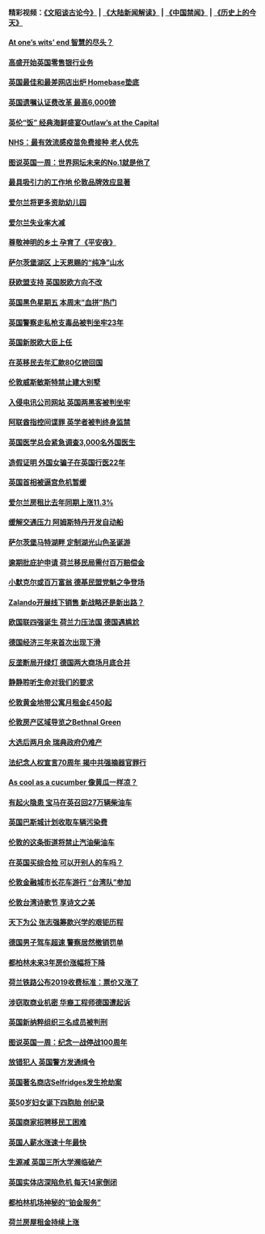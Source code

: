 #### 精彩视频：[《文昭谈古论今》](https://github.com/gfw-breaker/wenzhao/blob/master/README.md?t=11250631) | [《大陆新闻解读》](https://github.com/gfw-breaker/ntdtv-comedy/blob/master/README.md?t=11250631) | [《中国禁闻》](https://github.com/gfw-breaker/ntdtv-news/blob/master/README.md?t=11250631) | [《历史上的今天》](https://github.com/gfw-breaker/today-in-history/blob/master/README.md?t=11250631) 

#### [At one’s wits’ end 智慧的尽头？](../pages/nsc974/n10871446.md?t=11250631) 

#### [高盛开始英国零售银行业务](../pages/nsc974/n10871431.md?t=11250631) 

#### [英国最佳和最差网店出炉 Homebase垫底](../pages/nsc974/n10871402.md?t=11250631) 

#### [英国遗嘱认证费改革 最高6,000镑](../pages/nsc974/n10871381.md?t=11250631) 

#### [英伦“饭” 经典海鲜盛宴Outlaw’s at the Capital](../pages/nsc974/n10871348.md?t=11250631) 

#### [NHS：最有效流感疫苗免费接种 老人优先](../pages/nsc974/n10871342.md?t=11250631) 

#### [图说英国一周：世界网坛未来的No.1就是他了](../pages/nsc974/n10871298.md?t=11250631) 

#### [最具吸引力的工作地 伦敦品牌效应显著](../pages/nsc974/n10871267.md?t=11250631) 

#### [爱尔兰将更多资助幼儿园](../pages/nsc974/n10870662.md?t=11250631) 

#### [爱尔兰失业率大减](../pages/nsc974/n10870646.md?t=11250631) 

#### [尊敬神明的乡土 孕育了《平安夜》](../pages/nsc974/n10870591.md?t=11250631) 

#### [萨尔茨堡湖区 上天恩赐的“纯净”山水](../pages/nsc974/n10870541.md?t=11250631) 

#### [获欧盟支持 英国脱欧方向不改](../pages/nsc974/n10868925.md?t=11250631) 

#### [英国黑色星期五 本周末“血拼”热门](../pages/nsc974/n10869011.md?t=11250631) 

#### [英国警察走私枪支毒品被判坐牢23年](../pages/nsc974/n10869001.md?t=11250631) 

#### [英国新脱欧大臣上任](../pages/nsc974/n10868995.md?t=11250631) 

#### [在英移民去年汇款80亿镑回国](../pages/nsc974/n10868991.md?t=11250631) 

#### [伦敦威斯敏斯特禁止建大别墅](../pages/nsc974/n10868984.md?t=11250631) 

#### [入侵电讯公司网站 英国两黑客被判坐牢](../pages/nsc974/n10868975.md?t=11250631) 

#### [阿联酋指控间谍罪 英学者被判终身监禁](../pages/nsc974/n10868962.md?t=11250631) 

#### [英国医学总会紧急调查3,000名外国医生](../pages/nsc974/n10868955.md?t=11250631) 

#### [造假证明 外国女骗子在英国行医22年](../pages/nsc974/n10868930.md?t=11250631) 

#### [英国首相被逼宫危机暂缓](../pages/nsc974/n10868928.md?t=11250631) 

#### [爱尔兰房租比去年同期上涨11.3%](../pages/nsc974/n10868324.md?t=11250631) 

#### [缓解交通压力 阿姆斯特丹开发自动船](../pages/nsc974/n10868300.md?t=11250631) 

#### [萨尔茨堡马特湖畔 定制湖光山色圣诞游](../pages/nsc974/n10866159.md?t=11250631) 

#### [逾期批庇护申请 荷兰移民局需付百万赔偿金](../pages/nsc974/n10865847.md?t=11250631) 

#### [小默克尔或百万富翁 德基民盟党魁之争登场](../pages/nsc974/n10865739.md?t=11250631) 

#### [Zalando开展线下销售 新战略还是新出路？](../pages/nsc974/n10866031.md?t=11250631) 

#### [欧国联四强诞生 荷兰力压法国 德国遇尴尬](../pages/nsc974/n10865510.md?t=11250631) 

#### [德国经济三年来首次出现下滑](../pages/nsc974/n10864011.md?t=11250631) 

#### [反垄断局开绿灯 德国两大商场月底合并](../pages/nsc974/n10864060.md?t=11250631) 

#### [静静聆听生命对我们的要求](../pages/nsc974/n10863738.md?t=11250631) 

#### [伦敦黄金地带公寓月租金£450起](../pages/nsc974/n10861788.md?t=11250631) 

#### [伦敦房产区域导览之Bethnal Green](../pages/nsc974/n10862184.md?t=11250631) 

#### [大选后两月余 瑞典政府仍难产](../pages/nsc974/n10861579.md?t=11250631) 

#### [法纪念人权宣言70周年 揭中共强摘器官罪行](../pages/nsc974/n10860106.md?t=11250631) 

#### [As cool as a cucumber 像黄瓜一样凉？](../pages/nsc974/n10859489.md?t=11250631) 

#### [有起火隐患 宝马在英召回27万辆柴油车](../pages/nsc974/n10859484.md?t=11250631) 

#### [英国巴斯城计划收取车辆污染费](../pages/nsc974/n10859479.md?t=11250631) 

#### [伦敦的这条街道将禁止汽油柴油车](../pages/nsc974/n10859470.md?t=11250631) 

#### [在英国买综合险 可以开别人的车吗？](../pages/nsc974/n10859464.md?t=11250631) 

#### [伦敦金融城市长花车游行 “台湾队”参加](../pages/nsc974/n10858774.md?t=11250631) 

#### [伦敦台湾诗歌节 享诗文之美](../pages/nsc974/n10858757.md?t=11250631) 

#### [天下为公 张志强筹款兴学的艰钜历程](../pages/nsc974/n10858732.md?t=11250631) 

#### [德国男子驾车超速 警察居然撤销罚单](../pages/nsc974/n10856259.md?t=11250631) 

#### [都柏林未来3年房价涨幅将下降](../pages/nsc974/n10856230.md?t=11250631) 

#### [荷兰铁路公布2019收费标准：票价又涨了](../pages/nsc974/n10856218.md?t=11250631) 

#### [涉窃取商业机密 华裔工程师德国遭起诉](../pages/nsc974/n10854819.md?t=11250631) 

#### [英国新纳粹组织三名成员被判刑](../pages/nsc974/n10854209.md?t=11250631) 

#### [图说英国一周：纪念一战停战100周年](../pages/nsc974/n10854258.md?t=11250631) 

#### [放错犯人 英国警方发通缉令](../pages/nsc974/n10854253.md?t=11250631) 

#### [英国著名商店Selfridges发生抢劫案](../pages/nsc974/n10854242.md?t=11250631) 

#### [英50岁妇女诞下四胞胎 创纪录](../pages/nsc974/n10854237.md?t=11250631) 

#### [英国商家招聘移民工困难](../pages/nsc974/n10854233.md?t=11250631) 

#### [英国人薪水涨速十年最快](../pages/nsc974/n10854228.md?t=11250631) 

#### [生源减 英国三所大学濒临破产](../pages/nsc974/n10854219.md?t=11250631) 

#### [英国实体店深陷危机 每天14家倒闭](../pages/nsc974/n10854195.md?t=11250631) 

#### [都柏林机场神秘的“铂金服务”](../pages/nsc974/n10853840.md?t=11250631) 

#### [荷兰房屋租金持续上涨](../pages/nsc974/n10853784.md?t=11250631) 

